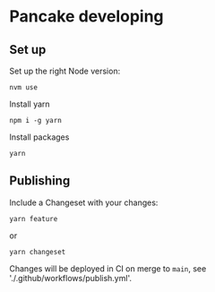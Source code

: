 # Pancake developing 

## Set up 

Set up the right Node version: 

    nvm use
    
Install yarn 

    npm i -g yarn 
    
Install packages

    yarn 


## Publishing

Include a Changeset with your changes: 

    yarn feature
    
or 

    yarn changeset

Changes will be deployed in CI on merge to `main`, see './.github/workflows/publish.yml'.
